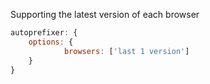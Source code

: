 Supporting the latest version of each browser

```javascript
autoprefixer: {
    options: {
            browsers: ['last 1 version']
    }
}
```
